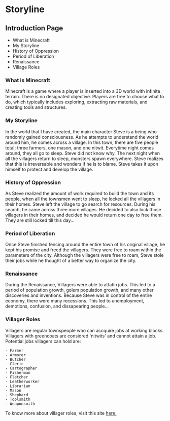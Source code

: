 # Storyline

## Introduction Page

* What is Minecraft
* My Storyline
* History of Oppression
* Period of Liberation
* Renaissance
* Village Roles

### What is Minecraft
Minecraft is a game where a player is inserted into a 3D world with infinite terrain. There is no designated objective. Players are free to choose what to do, which typically includes exploring, extracting raw materials, and creating tools and structures.

### My Storyline
In the world that I have created, the main character Steve is a being who randomly gained consciousness. As he attempts to understand the world around him, he comes across a village. In this town, there are five people total; three farmers, one mason, and one nitwit. Everytime night comes around, they all go to sleep. Steve did not know why. The next night when all the villagers return to sleep, monsters spawn everywhere. Steve realizes that this is irreversable and wonders if he is to blame. Steve takes it upon himself to protect and develop the village.

### History of Oppression
As Steve realized the amount of work required to build the town and its people, when all the townsmen went to sleep, he locked all the villagers in their homes. Steve left the village to go search for resources. During his search, he came across three more villages. He decided to also lock those villagers in their homes, and decided he would return one day to free them. They are still locked till this day...

### Period of Liberation
Once Steve finished fencing around the entire town of his original village, he kept his promise and freed the villagers. They were free to roam within the parameters of the city. Although the villagers were free to roam, Steve stole their jobs while he thought of a better way to organize the city.

### Renaissance
During the Renaissance, Villagers were able to attatin jobs. This led to a period of population growth, golem population growth, and many other discoveries and inventions. Because Steve was in control of the entire economy, there were many recessions. This led to unemployment, demotions, confusion, and dissapearing people...

### Villager Roles
Villagers are regular townspeople who can accquire jobs at working blocks. Villagers with greencoats are considred 'nitwits' and cannot attain a job. Potential jobs villagers can hold are:

    - Farmer
    - Armorer
    - Butcher
    - Cleric
    - Cartographer
    - Fisherman
    - Fletcher
    - Leatherworker
    - Librarian
    - Mason
    - Shephard
    - Toolsmith
    - Weaponsmith
To know more about villager roles, visit this site [here.](https://apexminecrafthosting.com/minecraft-villager-jobs-a-guide/ "To the site")
